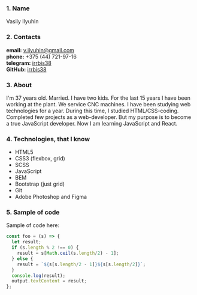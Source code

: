 ### 1. Name

Vasily Ilyuhin

### 2. Contacts

**email:** <v.ilyuhin@gmail.com>  
**phone:** +375 (44) 721-97-16  
**telegram:** [irrbis38](https://telegram.me/irrbis38)  
**GitHub:** [irrbis38](https://github.com/irrbis38)

### 3. About
	
I'm 37 years old. Married. I have two kids.
For the last 15 years I have been working at the plant. We service CNC maсhines.
I have been studying web technologies for a year.
During this time, I studied HTML/CSS-coding.
Completed few projects as a web-developer.
But my purpose is to become a true JavaScript developer.
Now I am learning JavaScript and React.
	
### 4. Technologies, that I know
* HTML5
* CSS3 (flexbox, grid)
* SCSS
* JavaScript
* BEM
* Bootstrap (just grid)
* Git
* Adobe Photoshop and Figma
	
### 5. Sample of code
Sample of code here:

```javascript
const foo = (s) => {
  let result;
  if (s.length % 2 !== 0) {
    result = s[Math.ceil(s.length/2) - 1];
  } else {
    result = `${s[s.length/2 - 1]}${s[s.length/2]}`;
  }
  console.log(result);
  output.textContent = result;
};
```

